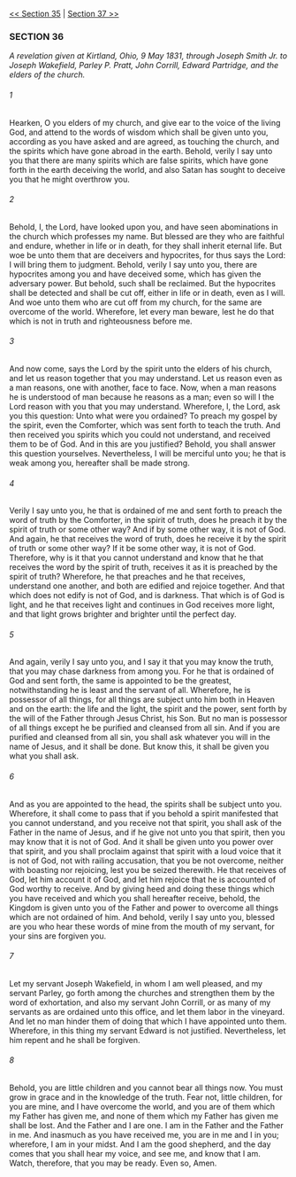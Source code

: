 [<< Section 35](Section%2035)  |  [Section 37 >>](Section%2037)

### SECTION 36

*A revelation given at Kirtland, Ohio, 9 May 1831, through Joseph Smith Jr. to Joseph Wakefield, Parley P. Pratt, John Corrill, Edward Partridge, and the elders of the church.*

###### 1
Hearken, O you elders of my church, and give ear to the voice of the living God, and attend to the words of wisdom which shall be given unto you, according as you have asked and are agreed, as touching the church, and the spirits which have gone abroad in the earth. Behold, verily I say unto you that there are many spirits which are false spirits, which have gone forth in the earth deceiving the world, and also Satan has sought to deceive you that he might overthrow you.

###### 2
Behold, I, the Lord, have looked upon you, and have seen abominations in the church which professes my name. But blessed are they who are faithful and endure, whether in life or in death, for they shall inherit eternal life. But woe be unto them that are deceivers and hypocrites, for thus says the Lord: I will bring them to judgment. Behold, verily I say unto you, there are hypocrites among you and have deceived some, which has given the adversary power. But behold, such shall be reclaimed. But the hypocrites shall be detected and shall be cut off, either in life or in death, even as I will. And woe unto them who are cut off from my church, for the same are overcome of the world. Wherefore, let every man beware, lest he do that which is not in truth and righteousness before me.

###### 3
And now come, says the Lord by the spirit unto the elders of his church, and let us reason together that you may understand. Let us reason even as a man reasons, one with another, face to face. Now, when a man reasons he is understood of man because he reasons as a man; even so will I the Lord reason with you that you may understand. Wherefore, I, the Lord, ask you this question: Unto what were you ordained? To preach my gospel by the spirit, even the Comforter, which was sent forth to teach the truth. And then received you spirits which you could not understand, and received them to be of God. And in this are you justified? Behold, you shall answer this question yourselves. Nevertheless, I will be merciful unto you; he that is weak among you, hereafter shall be made strong.

###### 4
Verily I say unto you, he that is ordained of me and sent forth to preach the word of truth by the Comforter, in the spirit of truth, does he preach it by the spirit of truth or some other way? And if by some other way, it is not of God. And again, he that receives the word of truth, does he receive it by the spirit of truth or some other way? If it be some other way, it is not of God. Therefore, why is it that you cannot understand and know that he that receives the word by the spirit of truth, receives it as it is preached by the spirit of truth? Wherefore, he that preaches and he that receives, understand one another, and both are edified and rejoice together. And that which does not edify is not of God, and is darkness. That which is of God is light, and he that receives light and continues in God receives more light, and that light grows brighter and brighter until the perfect day.

###### 5
And again, verily I say unto you, and I say it that you may know the truth, that you may chase darkness from among you. For he that is ordained of God and sent forth, the same is appointed to be the greatest, notwithstanding he is least and the servant of all. Wherefore, he is possessor of all things, for all things are subject unto him both in Heaven and on the earth: the life and the light, the spirit and the power, sent forth by the will of the Father through Jesus Christ, his Son. But no man is possessor of all things except he be purified and cleansed from all sin. And if you are purified and cleansed from all sin, you shall ask whatever you will in the name of Jesus, and it shall be done. But know this, it shall be given you what you shall ask.

###### 6
And as you are appointed to the head, the spirits shall be subject unto you. Wherefore, it shall come to pass that if you behold a spirit manifested that you cannot understand, and you receive not that spirit, you shall ask of the Father in the name of Jesus, and if he give not unto you that spirit, then you may know that it is not of God. And it shall be given unto you power over that spirit, and you shall proclaim against that spirit with a loud voice that it is not of God, not with railing accusation, that you be not overcome, neither with boasting nor rejoicing, lest you be seized therewith. He that receives of God, let him account it of God, and let him rejoice that he is accounted of God worthy to receive. And by giving heed and doing these things which you have received and which you shall hereafter receive, behold, the Kingdom is given unto you of the Father and power to overcome all things which are not ordained of him. And behold, verily I say unto you, blessed are you who hear these words of mine from the mouth of my servant, for your sins are forgiven you.

###### 7
Let my servant Joseph Wakefield, in whom I am well pleased, and my servant Parley, go forth among the churches and strengthen them by the word of exhortation, and also my servant John Corrill, or as many of my servants as are ordained unto this office, and let them labor in the vineyard. And let no man hinder them of doing that which I have appointed unto them. Wherefore, in this thing my servant Edward is not justified. Nevertheless, let him repent and he shall be forgiven.

###### 8
Behold, you are little children and you cannot bear all things now. You must grow in grace and in the knowledge of the truth. Fear not, little children, for you are mine, and I have overcome the world, and you are of them which my Father has given me, and none of them which my Father has given me shall be lost. And the Father and I are one. I am in the Father and the Father in me. And inasmuch as you have received me, you are in me and I in you; wherefore, I am in your midst. And I am the good shepherd, and the day comes that you shall hear my voice, and see me, and know that I am. Watch, therefore, that you may be ready. Even so, Amen.
